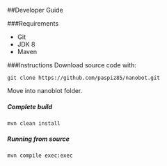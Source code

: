 ##Developer Guide

###Requirements
* Git
* JDK 8
* Maven

###Instructions
Download source code with:
```
git clone https://github.com/paspiz85/nanobot.git
```
Move into nanoblot folder.

##### Complete build
```
mvn clean install
```

##### Running from source
```
mvn compile exec:exec
```
